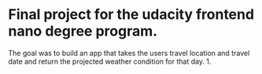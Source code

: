 # Final project for the udacity frontend nano degree program.

The goal was to build an app that takes the users travel location and travel date and return the projected weather condition for that day. 
1. 

